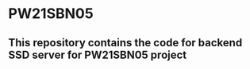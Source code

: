 # PW21SBN05
<h2> This repository contains the code for backend SSD server for PW21SBN05 project</h2>

